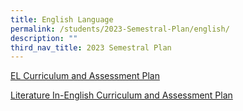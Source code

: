 ```yaml
---
title: English Language
permalink: /students/2023-Semestral-Plan/english/
description: ""
third_nav_title: 2023 Semestral Plan
---
```

[EL Curriculum and Assessment Plan](/files/Semestral%20Plan/EL%20Curriculum%20and%20Assessment%20Plan%202023.pdf)

[Literature In-English Curriculum and Assessment Plan](/files/Semestral%20Plan/Literature%20In-English%20Curriculum%20and%20Assessment%20Plan%202023.pdf)